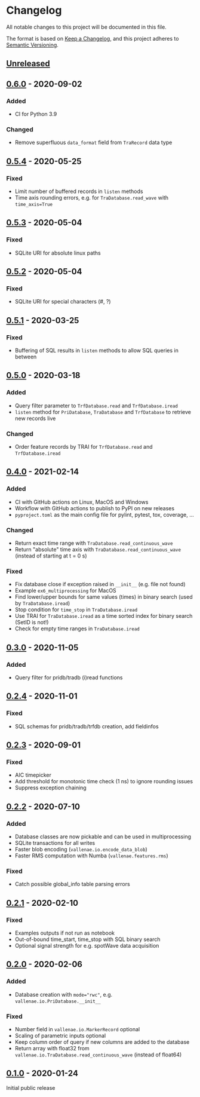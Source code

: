 # Changelog

All notable changes to this project will be documented in this file.

The format is based on [Keep a Changelog](https://keepachangelog.com/en/1.0.0/),
and this project adheres to [Semantic Versioning](https://semver.org/spec/v2.0.0.html).

## [Unreleased]

## [0.6.0] - 2020-09-02

### Added

- CI for Python 3.9

### Changed

- Remove superfluous `data_format` field from `TraRecord` data type

## [0.5.4] - 2020-05-25

### Fixed

- Limit number of buffered records in `listen` methods
- Time axis rounding errors, e.g. for `TraDatabase.read_wave` with `time_axis=True`

## [0.5.3] - 2020-05-04

### Fixed

- SQLite URI for absolute linux paths

## [0.5.2] - 2020-05-04

### Fixed

- SQLite URI for special characters (#, ?)

## [0.5.1] - 2020-03-25

### Fixed

- Buffering of SQL results in `listen` methods to allow SQL queries in between

## [0.5.0] - 2020-03-18

### Added

- Query filter parameter to `TrfDatabase.read` and `TrfDatabase.iread`
- `listen` method for `PriDatabase`, `TraDatabase` and `TrfDatabase` to retrieve new records live

### Changed

- Order feature records by TRAI for `TrfDatabase.read` and `TrfDatabase.iread`

## [0.4.0] - 2021-02-14

### Added

- CI with GitHub actions on Linux, MacOS and Windows
- Workflow with GitHub actions to publish to PyPI on new releases
- `pyproject.toml` as the main config file for pylint, pytest, tox, coverage, ...

### Changed

- Return exact time range with `TraDatabase.read_continuous_wave`
- Return "absolute" time axis with `TraDatabase.read_continuous_wave`
  (instead of starting at t = 0 s)

### Fixed

- Fix database close if exception raised in `__init__` (e.g. file not found)
- Example `ex6_multiprocessing` for MacOS
- Find lower/upper bounds for same values (times) in binary search (used by `TraDatabase.iread`)
- Stop condition for `time_stop` in `TraDatabase.iread`
- Use TRAI for `TraDatabase.iread` as a time sorted index for binary search (SetID is not!)
- Check for empty time ranges in `TraDatabase.iread`

## [0.3.0] - 2020-11-05

### Added

- Query filter for pridb/tradb (i)read functions

## [0.2.4] - 2020-11-01

### Fixed

- SQL schemas for pridb/tradb/trfdb creation, add fieldinfos

## [0.2.3] - 2020-09-01

### Fixed

- AIC timepicker
- Add threshold for monotonic time check (1 ns) to ignore rounding issues
- Suppress exception chaining

## [0.2.2] - 2020-07-10

### Added

- Database classes are now pickable and can be used in multiprocessing
- SQLite transactions for all writes
- Faster blob encoding (`vallenae.io.encode_data_blob`)
- Faster RMS computation with Numba (`vallenae.features.rms`)

### Fixed

- Catch possible global_info table parsing errors 

## [0.2.1] - 2020-02-10

### Fixed

- Examples outputs if not run as notebook
- Out-of-bound time_start, time_stop with SQL binary search
- Optional signal strength for e.g. spotWave data acquisition

## [0.2.0] - 2020-02-06

### Added

- Database creation with `mode="rwc"`, e.g. `vallenae.io.PriDatabase.__init__`

### Fixed

- Number field in `vallenae.io.MarkerRecord` optional
- Scaling of parametric inputs optional
- Keep column order of query if new columns are added to the database
- Return array with float32 from `vallenae.io.TraDatabase.read_continuous_wave` (instead of float64)

## [0.1.0] - 2020-01-24

Initial public release

[Unreleased]: https://github.com/vallen-systems/pyVallenAE/compare/0.6.0...HEAD
[0.6.0]: https://github.com/vallen-systems/pyVallenAE/compare/0.5.4...0.6.0
[0.5.4]: https://github.com/vallen-systems/pyVallenAE/compare/0.5.3...0.5.4
[0.5.3]: https://github.com/vallen-systems/pyVallenAE/compare/0.5.2...0.5.3
[0.5.2]: https://github.com/vallen-systems/pyVallenAE/compare/0.5.1...0.5.2
[0.5.1]: https://github.com/vallen-systems/pyVallenAE/compare/0.5.0...0.5.1
[0.5.0]: https://github.com/vallen-systems/pyVallenAE/compare/0.4.0...0.5.0
[0.4.0]: https://github.com/vallen-systems/pyVallenAE/compare/0.3.0...0.4.0
[0.3.0]: https://github.com/vallen-systems/pyVallenAE/compare/0.2.3...0.3.0
[0.2.4]: https://github.com/vallen-systems/pyVallenAE/compare/0.2.3...0.2.4
[0.2.3]: https://github.com/vallen-systems/pyVallenAE/compare/0.2.2...0.2.3
[0.2.2]: https://github.com/vallen-systems/pyVallenAE/compare/0.2.1...0.2.2
[0.2.1]: https://github.com/vallen-systems/pyVallenAE/compare/0.2.0...0.2.1
[0.2.0]: https://github.com/vallen-systems/pyVallenAE/compare/0.1.0...0.2.0
[0.1.0]: https://github.com/vallen-systems/pyVallenAE/releases/tag/0.1.0
